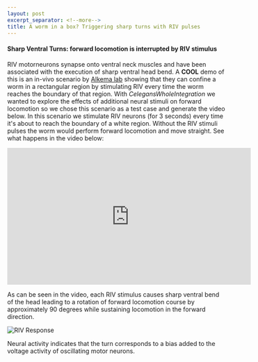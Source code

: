 ```yaml
---
layout: post
excerpt_separator: <!--more-->
title: A worm in a box? Triggering sharp turns with RIV pulses
---
```


#### Sharp Ventral Turns: forward locomotion is interrupted by RIV stimulus

RIV motorneurons synapse onto ventral neck muscles and have been associated with the execution of sharp ventral head bend. A **COOL** demo of this is an in-vivo scenario by [Alkema lab](https://www.umassmed.edu/AlkemaLab/) showing that they can confine a worm in a rectangular region by stimulating RIV every time the worm reaches the boundary of that region. With _CelegansWholeIntegration_ we wanted to explore the effects of additional neural stimuli on forward locomotion so we chose this scenario as a test case and generate the video below. In this scenario we stimulate RIV neurons (for 3 seconds) every time it's about to reach the boundary of a white region. Without the RIV stimuli pulses the worm would perform forward locomotion and move straight. See what happens in the video below:

<iframe width="560" height="315" src="https://www.youtube.com/embed/hJfpxhMVUgc" frameborder="0" allow="accelerometer; autoplay; encrypted-media; gyroscope; picture-in-picture" allowfullscreen></iframe>

<!--more-->
As can be seen in the video, each RIV stimulus causes sharp ventral bend of the head leading to a rotation of forward locomotion course by approximately 90 degrees while sustaining locomotion in the forward direction. 

![RIV Response](/CelegansWholeIntegration/media/RIV.png)

Neural activity indicates that the turn corresponds to a bias added to the voltage activity of oscillating motor neurons.
